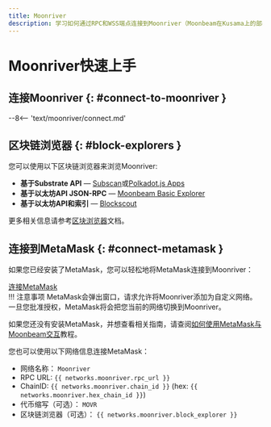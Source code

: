 ```yaml
---
title: Moonriver
description: 学习如何通过RPC和WSS端点连接到Moonriver（Moonbeam在Kusama上的部署）
---
```


# Moonriver快速上手

## 连接Moonriver {: #connect-to-moonriver } 

--8<-- 'text/moonriver/connect.md'

## 区块链浏览器 {: #block-explorers }

您可以使用以下区块链浏览器来浏览Moonriver:

 - **基于Substrate API** — [Subscan](https://moonriver.subscan.io/)或[Polkadot.js Apps](https://polkadot.js.org/apps/?rpc=wss%3A%2F%2Fwss.moonriver.moonbeam.network#/explorer)
 - **基于以太坊API JSON-RPC** — [Moonbeam Basic Explorer](https://moonbeam-explorer.netlify.app/?network=Moonriver)
 - **基于以太坊API和索引** — [Blockscout](https://blockscout.moonriver.moonbeam.network/)

 更多相关信息请参考[区块浏览器](/builders/tools/explorers)文档。

## 连接到MetaMask {: #connect-metamask }

如果您已经安装了MetaMask，您可以轻松地将MetaMask连接到Moonriver：

<div class="button-wrapper">
    <a href="#" class="md-button connectMetaMask" value="moonriver">连接MetaMask</a>
</div>
!!! 注意事项
    MetaMask会弹出窗口，请求允许将Moonriver添加为自定义网络。一旦您批准授权，MetaMask将会把您当前的网络切换到Moonriver。

如果您还没有安装MetaMask，并想查看相关指南，请查阅[如何使用MetaMask与Moonbeam交互](/tokens/connect/metamask/)教程。

您也可以使用以下网络信息连接MetaMask：

 - 网络名称： `Moonriver`
 - RPC URL: `{{ networks.moonriver.rpc_url }}`
 - ChainID: `{{ networks.moonriver.chain_id }}` (hex: `{{ networks.moonriver.hex_chain_id }}`)
 - 代币缩写（可选）： `MOVR`
 - 区块链浏览器（可选）： `{{ networks.moonriver.block_explorer }}`

